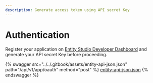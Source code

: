 ```yaml
---
description: Generate access token using API secret Key
---
```


# Authentication

Register your application on [Entity Studio Developer Dashboard](../developer-dashboard.md) and generate your API secret Key before proceeding.&#x20;

{% swagger src="../../.gitbook/assets/entity-api-json.json" path="/api/v1/app/oauth" method="post" %}
[entity-api-json.json](../../.gitbook/assets/entity-api-json.json)
{% endswagger %}
